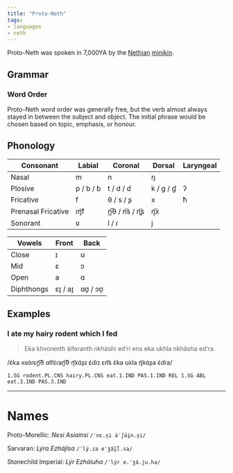 ```yaml
---
title: "Proto-Neth"
tags:
- languages
- neth
---
```

Proto-Neth was spoken in 7,000YA by the [Nethian](cultures/neth/neth%20river%20civilisation.md) [minikin](fauna/2nd%20realm/minikin/minikin.md).

## Grammar
### Word Order
Proto-Neth word order was generally free, but the verb almost always stayed in between the subject and object. The initial phrase would be chosen based on topic, emphasis, or honour.

## Phonology
Consonant|Labial|Coronal|Dorsal|Laryngeal
---|---|---|---|---
Nasal|m|n|ŋ
Plosive|p / b / ɓ|t / d / ɗ|k / g / ɠ|ʔ
Fricative|f|θ / s / ʂ|x|ħ
Prenasal Fricative|ɱ͡f|n̪͡θ / n͡s / ɳ͡ʂ|ŋ͡x
Sonorant|ʋ|l / ɾ|j

Vowels|Front|Back
---|---|---
Close|ɪ|ʊ
Mid|ɛ|ɔ
Open|a|ɑ
Diphthongs| ɛɪ̯ / aɪ̯|ɑʊ̯ / ɔʊ̯

## Examples
### I ate my hairy rodent which I fed
> Eka khvorenth älferanth nkhäshi ed’ri ens eka ukhla nkhäsha ed’ra.

/ɛ́ka xʋɔ́ɾɛn̪͡θ ɑlfɛ́ɾan̪͡θ ŋ͡xɑ́ʂɪ ɛ́ɗɾɪ ɛn͡s ɛ́ka ʊ́xla ŋ͡xɑ́ʂa ɛ́ɗɾa/

`1.SG rodent.PL.CNS hairy.PL.CNS eat.1.IND PAS.1.IND REL 1.SG ABL eat.3.IND PAS.3.IND`

---
# Names
Proto-Morellic: *Nesi Asiainsi* `/ˈnɛ.s̠i äˈʃäi̯n.s̠i/`

Sarvaran: *Lýra Ezháįlsa* `/ˈlý.ɾa eˈʒáĩ̯́l.sa/`

Stonechild Imperial: *Lýr Ezháiuha* `/ˈlýr e.ˈʒá.ju.ha/`